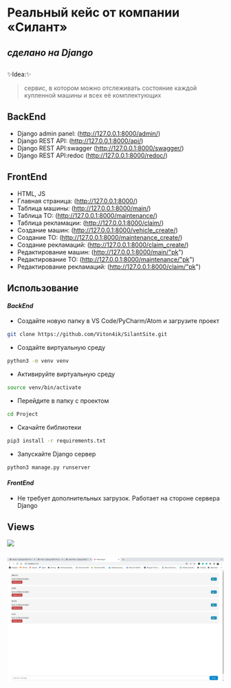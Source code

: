 # Реальный кейс от компании «Силант»

## _сделано на Django_

##
✨Idea:✨
> сервис, в котором можно отслеживать состояние каждой купленной машины и всех её комплектующих

## BackEnd

- Django admin panel: (http://127.0.0.1:8000/admin/) 
- Django REST API: (http://127.0.0.1:8000/api/)
- Django REST API:swagger (http://127.0.0.1:8000/swagger/)
- Django REST API:redoc (http://127.0.0.1:8000/redoc/)

## FrontEnd

- HTML, JS
- Главная страница: (http://127.0.0.1:8000/)
- Таблица машины: (http://127.0.0.1:8000/main/)
- Таблица ТО: (http://127.0.0.1:8000/maintenance/)
- Таблица рекламации: (http://127.0.0.1:8000/claim/)
- Создание машин: (http://127.0.0.1:8000/vehicle_create/)
- Создание ТО: (http://127.0.0.1:8000/maintenance_create/)
- Создание рекламаций: (http://127.0.0.1:8000/claim_create/)
- Редактирование машин: (http://127.0.0.1:8000/main/"pk")
- Редактирование ТО: (http://127.0.0.1:8000/maintenance/"pk")
- Редактирование рекламаций: (http://127.0.0.1:8000/claim/"pk")


## Использование
#### _BackEnd_

- Создайте новую папку в VS Code/PyCharm/Atom и загрузите проект

```sh
git clone https://github.com/Viton4ik/SilantSite.git

```
- Создайте виртуальную среду

```sh
python3 -m venv venv
```
- Активируйте виртуальную среду

```sh
source venv/bin/activate
```
- Перейдите в папку с проектом
```sh
cd Project
```
- Скачайте библиотеки

```sh
pip3 install -r requirements.txt
```
- Запускайте Django сервер

```sh
python3 manage.py runserver
```
#### _FrontEnd_

- Не требует дополнительных загрузок. Работает на стороне сервера Django


## Views

<img src="https://img.shields.io/static/v1?label=1&message=view&color=9cf"/>
<h3 align="center"><img src="https://github.com/Viton4ik/publicPosts/blob/master/pic.png"/></h3> 
